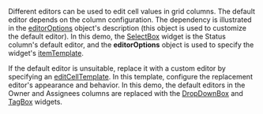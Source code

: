 Different editors can be used to edit cell values in grid columns. The default editor depends on the column configuration. The dependency is illustrated in the [editorOptions](/Documentation/ApiReference/UI_Widgets/dxDataGrid/Configuration/columns/#editorOptions) object's description (this object is used to customize the default editor). In this demo, the [SelectBox](/Documentation/ApiReference/UI_Widgets/dxSelectBox/) widget is the Status column's default editor, and the **editorOptions** object is used to specify the widget's [itemTemplate](/Documentation/ApiReference/UI_Widgets/dxSelectBox/Configuration/#itemTemplate).
 
If the default editor is unsuitable, replace it with a custom editor by specifying an [editCellTemplate](/Documentation/ApiReference/UI_Widgets/dxDataGrid/Configuration/columns/#editCellTemplate). In this template, configure the replacement editor's appearance and behavior. In this demo, the default editors in the Owner and Assignees columns are replaced with the [DropDownBox](/Documentation/ApiReference/UI_Widgets/dxDropDownBox/) and [TagBox](/Documentation/ApiReference/UI_Widgets/dxTagBox/) widgets.

